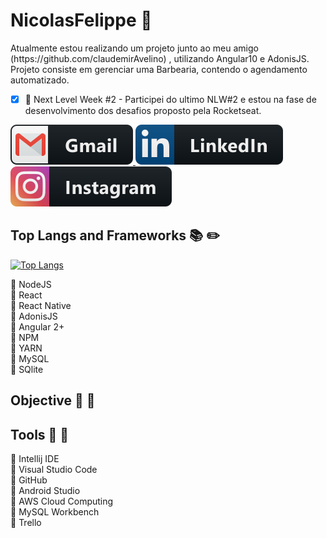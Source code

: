# NicolasFelippe :iphone:

<p>Atualmente estou realizando um projeto junto ao meu amigo (https://github.com/claudemirAvelino) , utilizando  Angular10 e AdonisJS. Projeto consiste em gerenciar uma Barbearia, contendo o agendamento automatizado. </p>

- [x] :rocket: Next Level Week #2 - Participei do ultimo NLW#2 e estou na fase de desenvolvimento dos desafios proposto pela Rocketseat.

<p align="left">
  <a target="_blank" href="mailto:nickfelippe18@gmail.com?subject=Hello%20again">
    <img src="https://github.com/NicolasFelippe/NicolasFelippe/blob/master/svg/social/gmail.svg" alt="example badge" style="vertical-align:top margin:6px 4px">
  </a>  

 <a target="_blank" href="https://www.linkedin.com/in/nicolas-felippe-da-rocha-111974172/">
    <img src="https://github.com/NicolasFelippe/NicolasFelippe/blob/master/svg/social/linkedin.svg" alt="example badge" style="vertical-align:top margin:6px 4px">
  </a>  
  
 <a target="_blank" href="https://www.instagram.com/nick.felippe/">
    <img src="https://github.com/NicolasFelippe/NicolasFelippe/blob/master/svg/social/instagram.svg" alt="example badge" style="vertical-align:top margin:6px 4px">
  </a>  
  
</p>




## Top Langs and Frameworks :books: :pencil2:

[![Top Langs](https://github-readme-stats.vercel.app/api/top-langs/?username=NicolasFelippe&layout=compact)](https://github.com/anuraghazra/github-readme-stats)


:paperclip: NodeJS <br/>
:paperclip: React <br/>
:paperclip: React Native <br/>
:paperclip: AdonisJS <br/>
:paperclip: Angular 2+ <br/>
:paperclip: NPM <br/>
:paperclip: YARN <br/>
:paperclip: MySQL <br/>
:paperclip: SQlite <br/>


## Objective :runner: :dart:




## Tools :wrench: :hammer:

:pushpin: Intellij IDE <br/>
:pushpin: Visual Studio Code <br/>
:pushpin: GitHub <br/>
:pushpin: Android Studio <br/>
:pushpin: AWS Cloud Computing <br/>
:pushpin: MySQL Workbench <br/>
:pushpin: Trello <br/>




